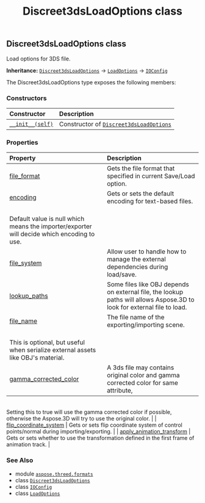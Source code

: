 ﻿---
title: Discreet3dsLoadOptions class
second_title: Aspose.3D for Python via .NET API References
description: 
type: docs
weight: 40
url: /python-net/aspose.threed.formats/discreet3dsloadoptions/
is_root: false
---

## Discreet3dsLoadOptions class

Load options for 3DS file.



**Inheritance:** [`Discreet3dsLoadOptions`](/3d/python-net/aspose.threed.formats/discreet3dsloadoptions) → 
[`LoadOptions`](/3d/python-net/aspose.threed.formats/loadoptions) → 
[`IOConfig`](/3d/python-net/aspose.threed.formats/ioconfig)



The Discreet3dsLoadOptions type exposes the following members:

### Constructors
| Constructor | Description |
| :- | :- |
| [`__init__(self)`](/3d/python-net/aspose.threed.formats/discreet3dsloadoptions/__init__/#) | Constructor of [`Discreet3dsLoadOptions`](/3d/python-net/aspose.threed.formats/discreet3dsloadoptions) |


### Properties
| Property | Description |
| :- | :- |
| [file_format](/3d/python-net/aspose.threed.formats/discreet3dsloadoptions/file_format) | Gets the file format that specified in current Save/Load option. |
| [encoding](/3d/python-net/aspose.threed.formats/discreet3dsloadoptions/encoding) | Gets or sets the default encoding for text-based files.<br/>Default value is null which means the importer/exporter will decide which encoding to use. |
| [file_system](/3d/python-net/aspose.threed.formats/discreet3dsloadoptions/file_system) | Allow user to handle how to manage the external dependencies during load/save. |
| [lookup_paths](/3d/python-net/aspose.threed.formats/discreet3dsloadoptions/lookup_paths) | Some files like OBJ depends on external file, the lookup paths will allows Aspose.3D to look for external file to load. |
| [file_name](/3d/python-net/aspose.threed.formats/discreet3dsloadoptions/file_name) | The file name of the exporting/importing scene.<br/>This is optional, but useful when serialize external assets like OBJ's material. |
| [gamma_corrected_color](/3d/python-net/aspose.threed.formats/discreet3dsloadoptions/gamma_corrected_color) | A 3ds file may contains original color and gamma corrected color for same attribute,<br/>Setting this to true will use the gamma corrected color if possible, <br/>otherwise the Aspose.3D will try to use the original color. |
| [flip_coordinate_system](/3d/python-net/aspose.threed.formats/discreet3dsloadoptions/flip_coordinate_system) | Gets or sets flip coordinate system of control points/normal during importing/exporting. |
| [apply_animation_transform](/3d/python-net/aspose.threed.formats/discreet3dsloadoptions/apply_animation_transform) | Gets or sets whether to use the transformation defined in the first frame of animation track. |



### See Also
* module [`aspose.threed.formats`](..)
* class [`Discreet3dsLoadOptions`](/3d/python-net/aspose.threed.formats/discreet3dsloadoptions)
* class [`IOConfig`](/3d/python-net/aspose.threed.formats/ioconfig)
* class [`LoadOptions`](/3d/python-net/aspose.threed.formats/loadoptions)
